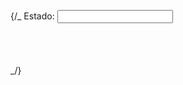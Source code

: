 {/_ <label htmlFor="inState">Estado: </label>
<input list="states" />
<datalist id="states">
<option value="AM"></option>
<option value="AM"></option>
<option value="AM"></option>
</datalist> _/}
